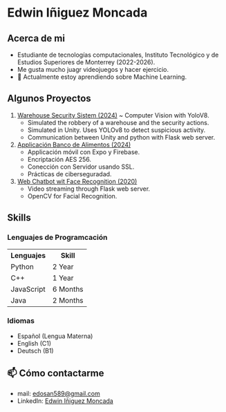 # Edwin Iñiguez Moncada


## Acerca de mi
- Estudiante de tecnologías computacionales, Instituto Tecnológico y de Estudios Superiores de Monterrey (2022-2026).
- Me gusta mucho juagr videojuegos y hacer ejercicio.
- 🌱 Actualmente estoy aprendiendo sobre Machine Learning.

## Algunos Proyectos
1. [Warehouse Security Sistem (2024)](https://github.com/EdwinIniguez/Warehouse-Security-Simulation) ~ Computer Vision with YoloV8.
   - Simulated the robbery of a warehouse and the security actions.
   - Simulated in Unity. Uses YOLOv8 to detect suspicious activity.
   - Communication between Unity and python with Flask web server.
2. [Applicación Banco de Alimentos (2024)](https://github.com/LuzPaty02/BancoAlimentos/tree/ewin)
   - Applicación móvil con Expo y Firebase.
   - Encriptación AES 256.
   - Conección con Servidor usando SSL.
   - Prácticas de ciberseguradad.
3. [Web Chatbot wit Face Recognition (2020)](https://github.com/EdwinIniguez/WebPrograms)
   - Video streaming through Flask web server.
   - OpenCV for Facial Recognition.

## Skills
### Lenguajes de Programcación
<table>
    <tr>
      <th>
        Lenguajes
      </th>
      <th>
        Skill
      </th>
    </tr>
    <tr>
        <td>Python</td>
        <td>2 Year</td>
    </tr>
    <tr>
        <td>C++</td>
        <td> 1 Year </td>
    </tr>
    <tr>
      <td> JavaScript </td>
      <td>6 Months</td>
    </tr>
    <tr>
        <td>Java</td>
        <td>2 Months</td>
    </tr>
</table>

### Idiomas
- Español (Lengua Materna)
- English (C1)
- Deutsch (B1)
## 📫 Cómo contactarme
- mail: [edosan589@gmail.com](edosan589@gmail.com)
- LinkedIn: [Edwin Iñiguez Moncada](www.linkedin.com/in/edwin-iniguez-moncada)
